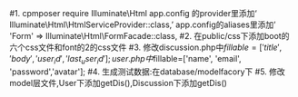 #1. 
cpmposer require Illuminate\Html
app.config 的provider里添加‘ Illuminate\Html\HtmlServiceProvider::class,’
app.config的aliases里添加’
'Form'      => Illuminate\Html\FormFacade::class,
#2.
在public/css下添加boot的六个css文件和font的2的css文件
#3.
修改discussion.php中$fillable=['title','body','user_id','last_user_id'];
   user.php中$fillable=['name', 'email', 'password','avatar'];
#4.
生成测试数据:在database/modelfacory下
#5.
修改model层文件,User下添加getDis(),Discussion下添加getDis()